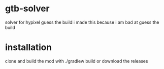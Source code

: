 # gtb-solver
solver for hypixel guess the build
i made this because i am bad at guess the build

# installation
clone and build the mod with ./gradlew build or download the releases
